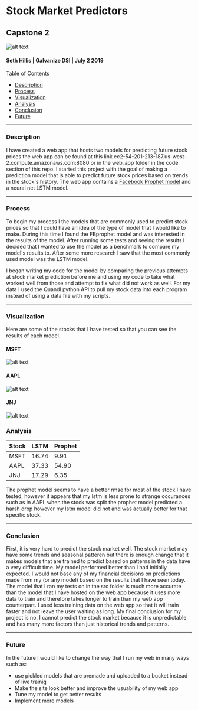 # Stock Market Predictors
## Capstone 2

![alt text](https://github.com/shillis17/Stock_Market_Predictors/blob/master/img/head.png)
 #### Seth Hillis | Galvanize DSI | July 2 2019
 
 Table of Contents
<!--ts-->
 * [Description](#description)
 * [Process](#process)
 * [Visualization](#visualization)
 * [Analysis](#analysis)
 * [Conclusion](#conclusion)
 * [Future](#future)
<!--te-->
****

### Description
I have created a web app that hosts two models for predicting future stock prices the web app can be found at this link ec2-54-201-213-187.us-west-2.compute.amazonaws.com:8080 or in the web_app folder in the code section of this repo. I started this project with the goal of making a prediction model that is able to predict future stock prices based on trends in the stock's history. The web app contains a [Facebook Prophet model](https://facebook.github.io/prophet/) and a neural net LSTM model.
****
### Process

To begin my process I the models that are commonly used to predict stock prices so that I could have an idea of the type of model that I would like to make. During this time I found the FBprophet model and was interested in the results of the model. After running some tests and seeing the results I decided that I wanted to use the model as a benchmark to compare my model's results to. After some more research I saw that the most commonly used model was the LSTM model.

I began writing my code for the model by comparing the previous attempts at stock market prediction before me and using my code to take what worked well from those and attempt to fix what did not work as well. For my data I used the Quandl python API to pull my stock data into each program instead of using a data file with my scripts.
***
### Visualization
Here are some of the stocks that I have tested so that you can see the results of each model.
#### MSFT
![alt text](https://github.com/shillis17/Stock_Market_Predictors/blob/master/img/msft.png)
#### AAPL
![alt text](https://github.com/shillis17/Stock_Market_Predictors/blob/master/img/aapl.png)
#### JNJ
![alt text](https://github.com/shillis17/Stock_Market_Predictors/blob/master/img/jnj.png)
### Analysis
|Stock|LSTM|Prophet|
|-----|----|-------|
|MSFT|16.74|9.91|
|AAPL|37.33|54.90|
|JNJ|17.29|6.35|

The prophet model seems to have a better rmse for most of the stock I have tested, however it appears that my lstm is less prone to strange occurances such as in AAPL when the stock was split the prophet model predicted a harsh drop however my lstm model did not and was actually better for that specific stock.
***
### Conclusion
First, it is very hard to predict the stock market well. The stock market may have some trends and seasonal patteren but there is enough change that it makes models that are trained to predict based on patterns in the data have a very difficult time. My model performed better than I had initially expected.
I would not base any of my financial decisions on predictions made from my (or any model) based on the results that I have seen today. 
The model that I ran my tests on in the src folder is much more accurate than the model that I have hosted on the web app because it uses more data to train and therefore takes longer to train than my web app counterpart. I used less training data on the web app so that it will train faster and not leave the user waiting as long.
My final conclusion for my project is no, I cannot predict the stock market because it is unpredictable and has many more factors than just historical trends and patterns.
***
### Future
In the future I would like to change the way that I run my web in many ways such as:
* use pickled models that are premade and uploaded to a bucket instead of live trainig 
* Make the site look better and improve the usuability of my web app
* Tune my model to get better results
* Implement more models
